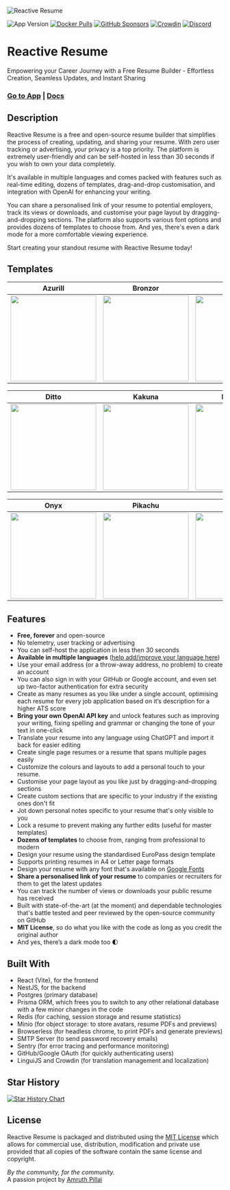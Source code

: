 ![Reactive Resume](https://i.imgur.com/FFc4nyZ.jpg)

![App Version](https://img.shields.io/github/package-json/version/AmruthPillai/Reactive-Resume?label=version)
[![Docker Pulls](https://img.shields.io/docker/pulls/amruthpillai/reactive-resume)](https://hub.docker.com/repository/docker/amruthpillai/reactive-resume)
[![GitHub Sponsors](https://img.shields.io/github/sponsors/AmruthPillai)](https://github.com/sponsors/AmruthPillai)
[![Crowdin](https://badges.crowdin.net/reactive-resume/localized.svg)](https://crowdin.com/project/reactive-resume)
[![Discord](https://img.shields.io/discord/1173518977851473940?label=discord&link=https%3A%2F%2Fdiscord.gg%2FhzwkZbyvUW)](https://discord.gg/hzwkZbyvUW)

# Reactive Resume

Empowering your Career Journey with a Free Resume Builder - Effortless Creation, Seamless Updates, and Instant Sharing

### [Go to App](https://rxresu.me/) | [Docs](https://docs.rxresu.me/)

## Description

Reactive Resume is a free and open-source resume builder that simplifies the process of creating, updating, and sharing your resume. With zero user tracking or advertising, your privacy is a top priority. The platform is extremely user-friendly and can be self-hosted in less than 30 seconds if you wish to own your data completely.

It's available in multiple languages and comes packed with features such as real-time editing, dozens of templates, drag-and-drop customisation, and integration with OpenAI for enhancing your writing.

You can share a personalised link of your resume to potential employers, track its views or downloads, and customise your page layout by dragging-and-dropping sections. The platform also supports various font options and provides dozens of templates to choose from. And yes, there's even a dark mode for a more comfortable viewing experience.

Start creating your standout resume with Reactive Resume today!

## Templates

| Azurill                                                      | Bronzor                                                     | Chikorita                                                   |
| ------------------------------------------------------------ | ----------------------------------------------------------- | ----------------------------------------------------------- |
| <img src="https://i.imgur.com/jKgo04C.jpeg" width="200px" /> | <img src="https://i.imgur.com/DFNQZP2.jpg" width="200px" /> | <img src="https://i.imgur.com/Dwv8Y7f.jpg" width="200px" /> |

| Ditto                                                       | Kakuna                                                      | Nosepass                                                    |
| ----------------------------------------------------------- | ----------------------------------------------------------- | ----------------------------------------------------------- |
| <img src="https://i.imgur.com/6c5lASL.jpg" width="200px" /> | <img src="https://i.imgur.com/268ML3t.jpg" width="200px" /> | <img src="https://i.imgur.com/npRLsPS.jpg" width="200px" /> |

| Onyx                                                        | Pikachu                                                     | Rhyhorn                                                     |
| ----------------------------------------------------------- | ----------------------------------------------------------- | ----------------------------------------------------------- |
| <img src="https://i.imgur.com/cxplXOW.jpg" width="200px" /> | <img src="https://i.imgur.com/Y9f7qsh.jpg" width="200px" /> | <img src="https://i.imgur.com/h4kQxy2.jpg" width="200px" /> |

## Features

- **Free, forever** and open-source
- No telemetry, user tracking or advertising
- You can self-host the application in less then 30 seconds
- **Available in multiple languages** ([help add/improve your language here](https://translate.rxresu.me/))
- Use your email address (or a throw-away address, no problem) to create an account
- You can also sign in with your GitHub or Google account, and even set up two-factor authentication for extra security
- Create as many resumes as you like under a single account, optimising each resume for every job application based on it’s description for a higher ATS score
- **Bring your own OpenAI API key** and unlock features such as improving your writing, fixing spelling and grammar or changing the tone of your text in one-click
- Translate your resume into any language using ChatGPT and import it back for easier editing
- Create single page resumes or a resume that spans multiple pages easily
- Customize the colours and layouts to add a personal touch to your resume.
- Customise your page layout as you like just by dragging-and-dropping sections
- Create custom sections that are specific to your industry if the existing ones don't fit
- Jot down personal notes specific to your resume that's only visible to you
- Lock a resume to prevent making any further edits (useful for master templates)
- **Dozens of templates** to choose from, ranging from professional to modern
- Design your resume using the standardised EuroPass design template
- Supports printing resumes in A4 or Letter page formats
- Design your resume with any font that's available on [Google Fonts](https://fonts.google.com/)
- **Share a personalised link of your resume** to companies or recruiters for them to get the latest updates
- You can track the number of views or downloads your public resume has received
- Built with state-of-the-art (at the moment) and dependable technologies that's battle tested and peer reviewed by the open-source community on GitHub
- **MIT License**, so do what you like with the code as long as you credit the original author
- And yes, there’s a dark mode too 🌓

## Built With

- React (Vite), for the frontend
- NestJS, for the backend
- Postgres (primary database)
- Prisma ORM, which frees you to switch to any other relational database with a few minor changes in the code
- Redis (for caching, session storage and resume statistics)
- Minio (for object storage: to store avatars, resume PDFs and previews)
- Browserless (for headless chrome, to print PDFs and generate previews)
- SMTP Server (to send password recovery emails)
- Sentry (for error tracing and performance monitoring)
- GitHub/Google OAuth (for quickly authenticating users)
- LinguiJS and Crowdin (for translation management and localization)

## Star History

<a href="https://star-history.com/#AmruthPillai/Reactive-Resume&Date">
  <picture>
    <source media="(prefers-color-scheme: dark)" srcset="https://api.star-history.com/svg?repos=AmruthPillai/Reactive-Resume&type=Date&theme=dark" />
    <source media="(prefers-color-scheme: light)" srcset="https://api.star-history.com/svg?repos=AmruthPillai/Reactive-Resume&type=Date" />
    <img alt="Star History Chart" src="https://api.star-history.com/svg?repos=AmruthPillai/Reactive-Resume&type=Date" />
  </picture>
</a>

## License

Reactive Resume is packaged and distributed using the [MIT License](/LICENSE.md) which allows for commercial use, distribution, modification and private use provided that all copies of the software contain the same license and copyright.

_By the community, for the community._  
A passion project by [Amruth Pillai](https://www.amruthpillai.com/)
